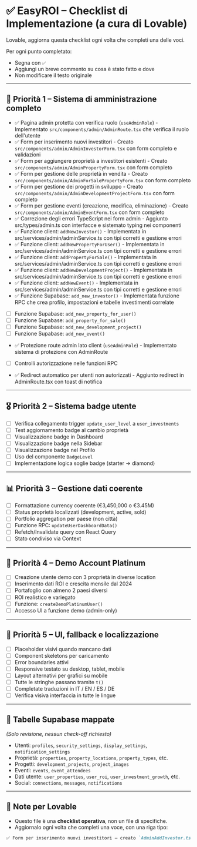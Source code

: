 
# ✅ EasyROI – Checklist di Implementazione (a cura di Lovable)

Lovable, aggiorna questa checklist ogni volta che completi una delle voci.

Per ogni punto completato:
- Segna con `✅`
- Aggiungi un breve commento su cosa è stato fatto e dove
- Non modificare il testo originale

---

## 🥇 Priorità 1 – Sistema di amministrazione completo

- ✅ Pagina admin protetta con verifica ruolo (`useAdminRole`) - Implementato `src/components/admin/AdminRoute.tsx` che verifica il ruolo dell'utente
- ✅ Form per inserimento nuovi investitori - Creato `src/components/admin/AdminInvestorForm.tsx` con form completo e validazioni
- ✅ Form per aggiungere proprietà a investitori esistenti - Creato `src/components/admin/AdminPropertyForm.tsx` con form completo
- ✅ Form per gestione delle proprietà in vendita - Creato `src/components/admin/AdminForSalePropertyForm.tsx` con form completo
- ✅ Form per gestione dei progetti in sviluppo - Creato `src/components/admin/AdminDevelopmentProjectForm.tsx` con form completo
- ✅ Form per gestione eventi (creazione, modifica, eliminazione) - Creato `src/components/admin/AdminEventForm.tsx` con form completo
- ✅ Correzione degli errori TypeScript nei form admin - Aggiunto src/types/admin.ts con interfacce e sistemato typing nei componenti
- ✅ Funzione client: `addNewInvestor()` - Implementata in src/services/admin/adminService.ts con tipi corretti e gestione errori
- ✅ Funzione client: `addNewPropertyForUser()` - Implementata in src/services/admin/adminService.ts con tipi corretti e gestione errori
- ✅ Funzione client: `addPropertyForSale()` - Implementata in src/services/admin/adminService.ts con tipi corretti e gestione errori
- ✅ Funzione client: `addNewDevelopmentProject()` - Implementata in src/services/admin/adminService.ts con tipi corretti e gestione errori
- ✅ Funzione client: `addNewEvent()` - Implementata in src/services/admin/adminService.ts con tipi corretti e gestione errori
- ✅ Funzione Supabase: `add_new_investor()` - Implementata funzione RPC che crea profilo, impostazioni e tabelle investimenti correlate
- [ ] Funzione Supabase: `add_new_property_for_user()`
- [ ] Funzione Supabase: `add_property_for_sale()`
- [ ] Funzione Supabase: `add_new_development_project()`
- [ ] Funzione Supabase: `add_new_event()`
- ✅ Protezione route admin lato client (`useAdminRole`) - Implementato sistema di protezione con AdminRoute
- [ ] Controlli autorizzazione nelle funzioni RPC
- ✅ Redirect automatico per utenti non autorizzati - Aggiunto redirect in AdminRoute.tsx con toast di notifica

---

## 🎖️ Priorità 2 – Sistema badge utente

- [ ] Verifica collegamento trigger `update_user_level` a `user_investments`
- [ ] Test aggiornamento badge al cambio proprietà
- [ ] Visualizzazione badge in Dashboard
- [ ] Visualizzazione badge nella Sidebar
- [ ] Visualizzazione badge nel Profilo
- [ ] Uso del componente `BadgeLevel`
- [ ] Implementazione logica soglie badge (starter → diamond)

---

## 📊 Priorità 3 – Gestione dati coerente

- [ ] Formattazione currency coerente (€3,450,000 o €3.45M)
- [ ] Status proprietà localizzati (development, active, sold)
- [ ] Portfolio aggregation per paese (non città)
- [ ] Funzione RPC: `updateUserDashboardData()`
- [ ] Refetch/Invalidate query con React Query
- [ ] Stato condiviso via Context

---

## 💎 Priorità 4 – Demo Account Platinum

- [ ] Creazione utente demo con 3 proprietà in diverse location
- [ ] Inserimento dati ROI e crescita mensile dal 2024
- [ ] Portafoglio con almeno 2 paesi diversi
- [ ] ROI realistico e variegato
- [ ] Funzione: `createDemoPlatinumUser()`
- [ ] Accesso UI a funzione demo (admin-only)

---

## 🎨 Priorità 5 – UI, fallback e localizzazione

- [ ] Placeholder visivi quando mancano dati
- [ ] Component skeletons per caricamento
- [ ] Error boundaries attivi
- [ ] Responsive testato su desktop, tablet, mobile
- [ ] Layout alternativi per grafici su mobile
- [ ] Tutte le stringhe passano tramite `t()`
- [ ] Completate traduzioni in IT / EN / ES / DE
- [ ] Verifica visiva interfaccia in tutte le lingue

---

## 🧠 Tabelle Supabase mappate

_(Solo revisione, nessun check-off richiesto)_

- Utenti: `profiles`, `security_settings`, `display_settings`, `notification_settings`
- Proprietà: `properties`, `property_locations`, `property_types`, etc.
- Progetti: `development_projects`, `project_images`
- Eventi: `events`, `event_attendees`
- Dati utente: `user_properties`, `user_roi`, `user_investment_growth`, etc.
- Social: `connections`, `messages`, `notifications`

---

## 📌 Note per Lovable

- Questo file è una **checklist operativa**, non un file di specifiche.
- Aggiornalo ogni volta che completi una voce, con una riga tipo:

```md
✅ Form per inserimento nuovi investitori – creato `AdminAddInvestor.tsx`, integrato form con funzione `addNewInvestor()`
```
